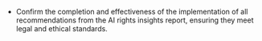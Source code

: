 - Confirm the completion and effectiveness of the implementation of all recommendations from the AI rights insights report, ensuring they meet legal and ethical standards.